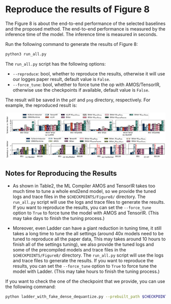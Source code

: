 # Reproduce the results of Figure 8

The Figure 8 is about the end-to-end performance of the selected baselines and the proposed method. The end-to-end performance is measured by the inference time of the model. The inference time is measured in seconds.

Run the following command to generate the results of Figure 8:

```bash
python3 run_all.py
```

The `run_all.py` script has the following options:

- `--reproduce`: bool, whether to reproduce the results, otherwise it will use our logges paper result, default value is `False`.
- `--force_tune`: bool, whether to force tune the op with AMOS/TensorIR, otherwise use the checkpoints if available, default value is `False`.

The result will be saved in the `pdf` and `png` directory, respectively. For example, the reproduced result is:

![Figure 8](./png/end2end_a100.png)

## Notes for Reproducing the Results

- As shown in Table2, the ML Compiler AMOS and TensorIR takes too much time to tune a whole end2end model, so we provide the tuned logs and trace files in the `$CHECKPOINTS/Figure8/` directory. The `run_all.py` script will use the logs and trace files to generate the results. If you want to reproduce the results, you can set the `--force_tune` option to `True` to force tune the model with AMOS and TensorIR. (This may take days to finish the tuning process.)

- Moreover, even Ladder can have a giant reduction in tuning time, it still takes a long time to tune the all settings (around 40x models need to be tuned to reproduce all the paper data, This may takes around 10 hours to finish all of the settings tuning), we also provide the tuned logs and some of the precompiled models and trace files in the `$CHECKPOINTS/Figure8/` directory. The `run_all.py` script will use the logs and trace files to generate the results. If you want to reproduce the results, you can set the `--force_tune` option to `True` to force tune the model with Ladder. (This may take hours to finish the tuning process.)

If you want to check the one of the checkpoint that we provide, you can use the following command:

```bash
python ladder_with_fake_dense_dequantize.py --prebuilt_path $CHECKPOINT_PATH/Figure8/ladder/checkpoint/llama2-70b/llama2_bs1_seq1_async
```
